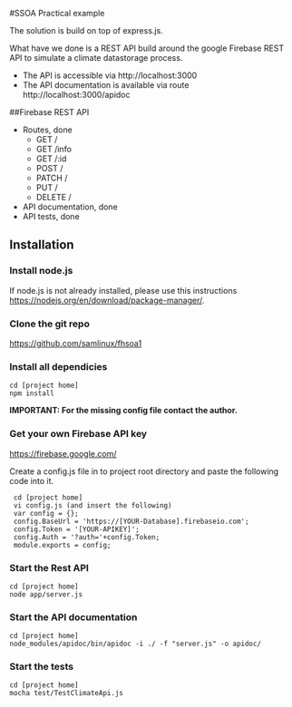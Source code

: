 #SSOA Practical example

The solution is build on top of express.js. 

What have we done is a REST API build around the google Firebase REST API to simulate a climate datastorage process.

- The API is accessible via http://localhost:3000
- The API documentation is available via route http://localhost:3000/apidoc

##Firebase REST API

- Routes, done
    + GET /
    + GET /info
    + GET /:id
    + POST /
    + PATCH /
    + PUT /
    + DELETE /
- API documentation, done
- API tests, done

## Installation

### Install node.js 
If node.js is not already installed, please use this instructions https://nodejs.org/en/download/package-manager/.

### Clone the git repo
https://github.com/samlinux/fhsoa1


### Install all dependicies
```
cd [project home]  
npm install
```

**IMPORTANT: For the missing config file contact the author.**

### Get your own Firebase API key
https://firebase.google.com/

Create a config.js file in to project root directory and paste the following code into it.
```  
 cd [project home]
 vi config.js (and insert the following) 
 var config = {};
 config.BaseUrl = 'https://[YOUR-Database].firebaseio.com';
 config.Token = '[YOUR-APIKEY]';
 config.Auth = '?auth='+config.Token;
 module.exports = config;
```

### Start the Rest API
```
cd [project home]  
node app/server.js
```
### Start the API documentation
```
cd [project home]  
node_modules/apidoc/bin/apidoc -i ./ -f "server.js" -o apidoc/ 
```
### Start the tests
```
cd [project home]  
mocha test/TestClimateApi.js 
```

